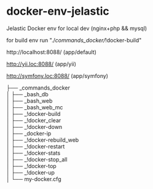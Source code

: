# docker-env-jelastic
Jelastic Docker env for local dev (nginx+php &amp;&amp; mysql)

for build env run "./_commands_docker/_!docker-build"

http://localhost:8088/ (app/default)

http://yii.loc:8088/ (app/yii)

http://symfony.loc:8088/ (app/symfony)

├── _commands_docker<br/>
│   ├── _bash_db<br/>
│   ├── _bash_web<br/>
│   ├── _bash_web_mc<br/>
│   ├── _!docker-build<br/>
│   ├── _!docker_clear<br/>
│   ├── _!docker-down<br/>
│   ├── _docker-ip<br/>
│   ├── _!docker-rebuild_web<br/>
│   ├── _!docker-restart<br/>
│   ├── _!docker-stats<br/>
│   ├── _!docker-stop_all<br/>
│   ├── _!docker-top<br/>
│   ├── _!docker-up<br/>
│   └── my-docker.cfg<br/>
